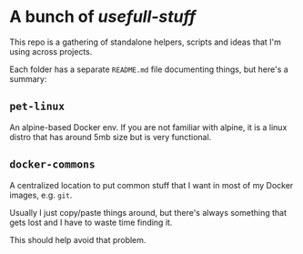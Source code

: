 # A bunch of **_usefull-stuff_**

This repo is a gathering of standalone helpers, scripts and ideas that I'm
using across projects.

Each folder has a separate `README.md` file documenting things, but here's a
summary:

## `pet-linux`

An alpine-based Docker env. If you are not familiar with alpine,
it is a linux distro that has around 5mb size but is very functional.

## `docker-commons`

A centralized location to put common stuff that I want in most of my Docker
images, e.g. `git`.

Usually I just copy/paste things around, but there's always something that gets
lost and I have to waste time finding it.

This should help avoid that problem.
